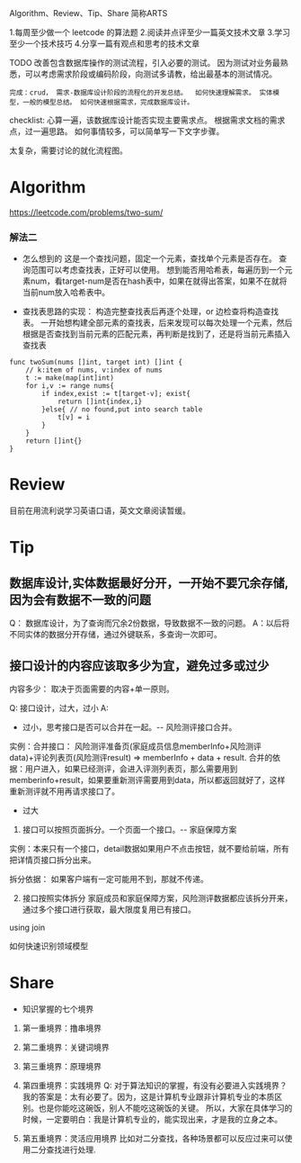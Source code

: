 Algorithm、Review、Tip、Share 简称ARTS

1.每周至少做一个 leetcode 的算法题 2.阅读并点评至少一篇英文技术文章 3.学习至少一个技术技巧 4.分享一篇有观点和思考的技术文章

TODO
改善包含数据库操作的测试流程，引入必要的测试。
因为测试对业务最熟悉，可以考虑需求阶段或编码阶段，向测试多请教，给出最基本的测试情况。

`完成：crud， 需求-数据库设计阶段的流程化的开发总结。 
如何快速理解需求。 实体模型，一般的模型总结。
如何快速根据需求，完成数据库设计。`

checklist: 心算一遍，该数据库设计能否实现主要需求点。 根据需求文档的需求点，过一遍思路。 如何事情较多，可以简单写一下文字步骤。

太复杂，需要讨论的就化流程图。

# Algorithm
https://leetcode.com/problems/two-sum/

### 解法二
* 怎么想到的
这是一个查找问题，固定一个元素，查找单个元素是否存在。 查询范围可以考虑查找表，正好可以使用。
想到能否用哈希表，每遍历到一个元素num，看target-num是否在hash表中，如果在就得出答案，如果不在就将当前num放入哈希表中。

* 查找表思路的实现： 构造完整查找表后再逐个处理，or 边检查将构造查找表。
一开始想构建全部元素的查找表，后来发现可以每次处理一个元素，然后根据是否查找到当前元素的匹配元素，再判断是找到了，还是将当前元素插入查找表

```
func twoSum(nums []int, target int) []int {
    // k:item of nums, v:index of nums
    t := make(map[int]int)
    for i,v := range nums{
        if index,exist := t[target-v]; exist{
            return []int{index,i}
        }else{ // no found,put into search table
            t[v] = i 
        }
    }
    return []int{}
}
```

# Review
目前在用流利说学习英语口语，英文文章阅读暂缓。

# Tip

## 数据库设计,实体数据最好分开，一开始不要冗余存储,因为会有数据不一致的问题
Q： 数据库设计，为了查询而冗余2份数据，导致数据不一致的问题。
A：以后将不同实体的数据分开存储，通过外键联系，多查询一次即可。

## 接口设计的内容应该取多少为宜，避免过多或过少
内容多少： 取决于页面需要的内容+单一原则。

Q: 接口设计，过大，过小
A: 
* 过小，思考接口是否可以合并在一起。-- 风险测评接口合并。

实例：合并接口：
风险测评准备页(家庭成员信息memberInfo+风险测评data)+评论列表页(风险测评result) => memberInfo + data + result.
合并的依据：用户进入，如果已经测评，会进入评测列表页，那么需要用到memberinfo+result，如果要重新测评需要用到data，所以都返回就好了，这样重新测评就不用再请求接口了。

* 过大

1. 接口可以按照页面拆分。一个页面一个接口。-- 家庭保障方案

实例：本来只有一个接口，detail数据如果用户不点击按钮，就不要给前端，所有把详情页接口拆分出来。

拆分依据： 如果客户端有一定可能用不到，那就不传递。

2. 接口按照实体拆分
家庭成员和家庭保障方案，风险测评数据都应该拆分开来，通过多个接口进行获取，最大限度复用已有接口。

using join

如何快速识别领域模型

# Share
* 知识掌握的七个境界
1. 第一重境界：撸串境界
2. 第二重境界：关键词境界
3. 第三重境界：原理境界
4. 第四重境界：实践境界
Q: 对于算法知识的掌握，有没有必要进入实践境界？ 
我的答案是：太有必要了。因为，这是计算机专业跟非计算机专业的本质区别。也是你能吃这碗饭，别人不能吃这碗饭的关键。
所以，大家在具体学习的时候，一定要明白：我是计算机专业的，能实现出来，才是我的立身之本。

5. 第五重境界：灵活应用境界
比如对二分查找，各种场景都可以反应过来可以使用二分查找进行处理.

